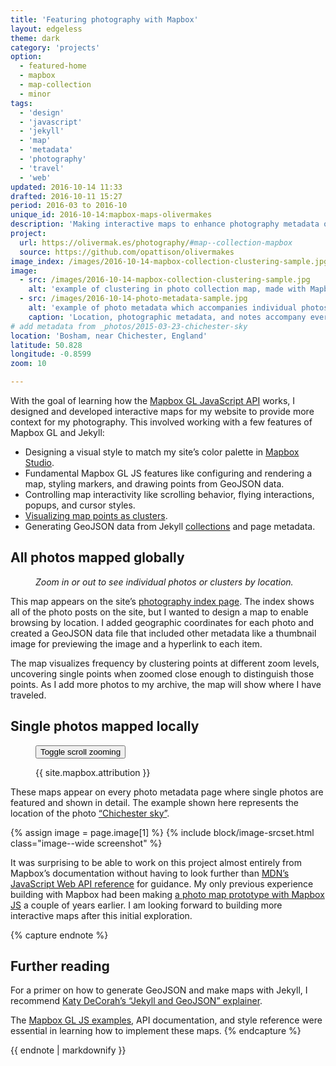 ```yaml
---
title: 'Featuring photography with Mapbox'
layout: edgeless
theme: dark
category: 'projects'
option:
  - featured-home
  - mapbox
  - map-collection
  - minor
tags:
  - 'design'
  - 'javascript'
  - 'jekyll'
  - 'map'
  - 'metadata'
  - 'photography'
  - 'travel'
  - 'web'
updated: 2016-10-14 11:33
drafted: 2016-10-11 15:27
period: 2016-03 to 2016-10
unique_id: 2016-10-14:mapbox-maps-olivermakes
description: 'Making interactive maps to enhance photography metadata on this site.'
project:
  url: https://olivermak.es/photography/#map--collection-mapbox
  source: https://github.com/opattison/olivermakes
image_index: /images/2016-10-14-mapbox-collection-clustering-sample.jpg
image:
  - src: /images/2016-10-14-mapbox-collection-clustering-sample.jpg
    alt: 'example of clustering in photo collection map, made with Mapbox'
  - src: /images/2016-10-14-photo-metadata-sample.jpg
    alt: 'example of photo metadata which accompanies individual photos and maps, showing that the camera used is an iPhone and what camera settings were used'
    caption: 'Location, photographic metadata, and notes accompany every photo on the site, in addition to interactive maps.'
# add metadata from _photos/2015-03-23-chichester-sky
location: 'Bosham, near Chichester, England'
latitude: 50.828
longitude: -0.8599
zoom: 10

---
```


With the goal of learning how the [Mapbox GL JavaScript API](https://www.mapbox.com/mapbox-gl-js/api/) works, I designed and developed interactive maps for my website to provide more context for my photography. This involved working with a few features of Mapbox GL and Jekyll:

- Designing a visual style to match my site’s color palette in [Mapbox Studio](https://www.mapbox.com/studio/).
- Fundamental Mapbox GL JS features like configuring and rendering a map, styling markers, and drawing points from GeoJSON data.
- Controlling map interactivity like scrolling behavior, flying interactions, popups, and cursor styles.
- [Visualizing map points as clusters](https://www.mapbox.com/mapbox-gl-js/example/cluster/).
- Generating GeoJSON data from Jekyll [collections](https://jekyllrb.com/docs/collections/) and page metadata.

## All photos mapped globally

<div class="grid--wide">
  <figure class="map--collection">
    <div id="map--collection-mapbox"></div>
    <figcaption class="map--collection-caption">
      <p><em>Zoom in or out to see individual photos or clusters by location.</em></p>
    </figcaption>
  </figure>
</div>

This map appears on the site’s [photography index page](/photography/). The index shows all of the photo posts on the site, but I wanted to design a map to enable browsing by location. I added geographic coordinates for each photo and created a GeoJSON data file that included other metadata like a thumbnail image for previewing the image and a hyperlink to each item.

The map visualizes frequency by clustering points at different zoom levels, uncovering single points when zoomed close enough to distinguish those points. As I add more photos to my archive, the map will show where I have traveled.

## Single photos mapped locally

<div class="grid--wide">
  <figure class="map--photo">
    <div id="map--photo-mapbox"></div>
    <button class="map-scrollzoom jsToggleScrollZoom">Toggle scroll zooming</button>
    <figcaption class="map--photo-caption">
      <p>{{ site.mapbox.attribution }}</p>
    </figcaption>
  </figure>
</div>

These maps appear on every photo metadata page where single photos are featured and shown in detail. The example shown here represents the location of the photo [“Chichester sky”](/photography/2014-03-23-chichester-sky/).

{% assign image = page.image[1] %}
{% include block/image-srcset.html class="image--wide screenshot" %}

It was surprising to be able to work on this project almost entirely from Mapbox’s documentation without having to look further than [MDN’s JavaScript Web API reference](https://developer.mozilla.org/en-US/docs/Web/API) for guidance. My only previous experience building with Mapbox had been making [a photo map prototype with Mapbox JS](http://codepen.io/opattison/pen/eBsId) a couple of years earlier. I am looking forward to building more interactive maps after this initial exploration.

{% capture endnote %}
## Further reading

For a primer on how to generate GeoJSON and make maps with Jekyll, I recommend [Katy DeCorah’s “Jekyll and GeoJSON” explainer](http://katydecorah.com/code/jekyll-geojson/).

The [Mapbox GL JS examples](https://www.mapbox.com/mapbox-gl-js/examples/), API documentation, and style reference were essential in learning how to implement these maps.
{% endcapture %}

<aside class="ancillary--endnotes">
{{ endnote | markdownify }}
</aside>
